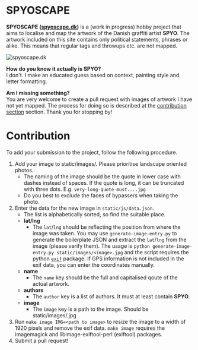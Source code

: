 # SPYOSCAPE

**SPYOSCAPE ([spyoscape.dk](https://spyoscape.dk))** is a (work in progress) hobby project that aims to localise and map the artwork of the Danish graffiti artist **SPYO**. The artwork included on this site contains only political statements, phrases or alike. This means that regular tags and throwups etc. are not mapped.

![spyoscape.dk](spyoscape.png)

**How do you know it actually is SPYO?**  
I don't. I make an educated guess based on context, painting style and letter formatting.

**Am I missing something?**  
You are very welcome to create a pull request with images of artwork I have not yet mapped. The process for doing so is described at the [contribution section](#contribution) section. Thank you for stopping by!

# Contribution
To add your submission to the project, follow the following procedure.

1. Add your image to static/images/. Please prioritise landscape oriented photos.
   - The naming of the image should be the quote in lower case with dashes instead of spaces. If the quote is long, it can be truncated with three dots. E.g. `very-long-quote-must....jpg`
   - Do you best to exclude the faces of bypassers when taking the photo.
3. Enter the data for the new image in `static/js/data.json`.
   - The list is alphabetically sorted, so find the suitable place.
   - **lat/lng**
     - The `lat`/`lng` should be reflecting the position from where the image was taken. You may use `generate-image-entry.py` to generate the boilerplate JSON and extract the `lat`/`lng` from the image (please verify them). The usage is `python generate-image-entry.py static/images/<image>.jpg` and the script requires the python [`exif`](https://pypi.org/project/exif/) package. If GPS information is not included in the exif data, you can enter the coordinates manually.
   - **name**
     - The `name` key should be the full and capitalised qoute of the actual artwork.
   - **authors**
     - The `author` key is a list of authors. It must at least contain **SPYO**.
   - **image**
      - The `image` key is a path to the image. Should be static/images/<your-image>.jpg
5. Run `make image IMG=<path to image>` to resize the image to a width of 1920 pixels and remove the exif data. `make image` requires the imagemagick and libimage-exiftool-perl (exiftool) packages.
6. Submit a pull request!
